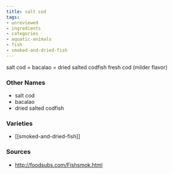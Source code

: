 ```yaml
---
title: salt cod
tags:
- unreviewed
- ingredients
- categories
- aquatic-animals
- fish
- smoked-and-dried-fish
---
```

salt cod = bacalao = dried salted codfish fresh cod (milder flavor)

### Other Names

* salt cod
* bacalao
* dried salted codfish

### Varieties

* [[smoked-and-dried-fish]]

### Sources
* http://foodsubs.com/Fishsmok.html
